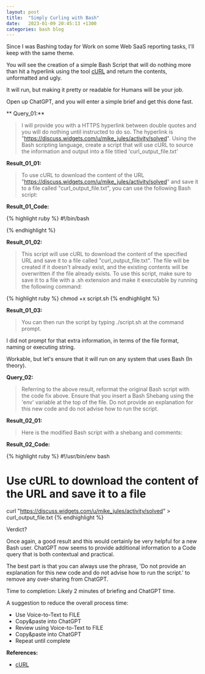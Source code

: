 ```yaml
---
layout: post
title:  "Simply Curling with Bash"
date:   2023-01-09 20:45:13 +1300
categories: bash blog
---
```

Since I was Bashing today for Work on some Web SaaS reporting tasks, I'll keep with the same theme.

You will see the creation of a simple Bash Script that will do nothing more than hit a hyperlink using the tool [cURL] and return the contents, unformatted and ugly.

It will run, but making it pretty or readable for Humans will be your job.

Open up ChatGPT, and you will enter a simple brief and get this done fast.

** Query_01:**

> I will provide you with a HTTPS hyperlink between double quotes and you will do nothing until instructed to do so. The hyperlink is "https://discuss.widgets.com/u/mike_jules/activity/solved". Using the Bash scripting language, create a script that will use cURL to source the information and output into a file titled 'curl_output_file.txt'

**Result_01_01:**

> To use cURL to download the content of the URL "https://discuss.widgets.com/u/mike_jules/activity/solved" and save it to a file called "curl_output_file.txt", you can use the following Bash script:

**Result_01_Code:**

{% highlight ruby %}
#!/bin/bash

{% endhighlight %}

**Result_01_02:**

> This script will use cURL to download the content of the specified URL and save it to a file called "curl_output_file.txt". The file will be created if it doesn't already exist, and the existing contents will be overwritten if the file already exists. To use this script, make sure to save it to a file with a .sh extension and make it executable by running the following command:

{% highlight ruby %}
chmod +x script.sh
{% endhighlight %}

**Result_01_03:**

> You can then run the script by typing ./script.sh at the command prompt.

I did not prompt for that extra information, in terms of the file format, naming or executing string.

Workable, but let's ensure that it will run on any system that uses Bash (In theory).

**Query_02:**

> Referring to the above result, reformat the original Bash script with the code fix above. Ensure that you insert a Bash Shebang using the 'env' variable at the top of the file. Do not provide an explanation for this new code and do not advise how to run the script.

**Result_02_01:**

> Here is the modified Bash script with a shebang and comments:

**Result_02_Code:**

{% highlight ruby %}
#!/usr/bin/env bash

# Use cURL to download the content of the URL and save it to a file
curl "https://discuss.widgets.com/u/mike_jules/activity/solved" > curl_output_file.txt
{% endhighlight %}

Verdict?

Once again, a good result and this would certainly be very helpful for a new Bash user. ChatGPT now seems to provide additional information to a Code query that is both contextual and practical.

The best part is that you can always use the phrase, 'Do not provide an explanation for this new code and do not advise how to run the script.' to remove any over-sharing from ChatGPT.

Time to completion: Likely 2 minutes of briefing and ChatGPT time.

A suggestion to reduce the overall process time:

  - Use Voice-to-Text to FILE
  - Copy&paste into ChatGPT
  - Review using Voice-to-Text to FILE
  - Copy&paste into ChatGPT
  - Repeat until complete

**References:**

  - [cURL]

[cURL]: https://curl.se/
